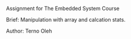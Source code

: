 Assignment for The Embedded System Course

Brief:
Manipulation with array and calcation stats.

Author: Terno Oleh
